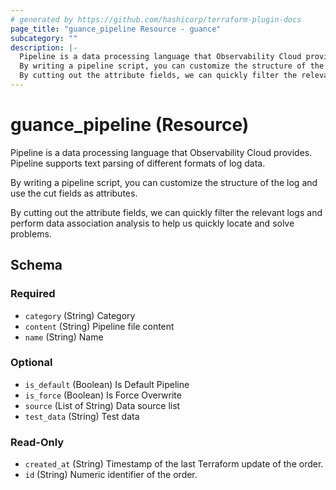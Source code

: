 ```yaml
---
# generated by https://github.com/hashicorp/terraform-plugin-docs
page_title: "guance_pipeline Resource - guance"
subcategory: ""
description: |-
  Pipeline is a data processing language that Observability Cloud provides. Pipeline supports text parsing of different formats of log data.
  By writing a pipeline script, you can customize the structure of the log and use the cut fields as attributes.
  By cutting out the attribute fields, we can quickly filter the relevant logs and perform data association analysis to help us quickly locate and solve problems.
---
```


# guance_pipeline (Resource)

Pipeline is a data processing language that Observability Cloud provides. Pipeline supports text parsing of different formats of log data.

By writing a pipeline script, you can customize the structure of the log and use the cut fields as attributes.

By cutting out the attribute fields, we can quickly filter the relevant logs and perform data association analysis to help us quickly locate and solve problems.



<!-- schema generated by tfplugindocs -->
## Schema

### Required

- `category` (String) Category
- `content` (String) Pipeline file content
- `name` (String) Name

### Optional

- `is_default` (Boolean) Is Default Pipeline
- `is_force` (Boolean) Is Force Overwrite
- `source` (List of String) Data source list
- `test_data` (String) Test data

### Read-Only

- `created_at` (String) Timestamp of the last Terraform update of the order.
- `id` (String) Numeric identifier of the order.


